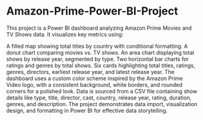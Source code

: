# Amazon-Prime-Power-BI-Project

This project is a Power BI dashboard analyzing Amazon Prime Movies and TV Shows data. It visualizes key metrics using:

A filled map showing total titles by country with conditional formatting.
A donut chart comparing movies vs. TV shows.
An area chart displaying total shows by release year, segmented by type.
Two horizontal bar charts for ratings and genres by total shows.
Six cards highlighting total titles, ratings, genres, directors, earliest release year, and latest release year.
The dashboard uses a custom color scheme inspired by the Amazon Prime Video logo, with a consistent background, white borders, and rounded corners for a polished look. Data is sourced from a CSV file containing show details like type, title, director, cast, country, release year, rating, duration, genres, and description. The project demonstrates data import, visualization design, and formatting in Power BI for effective data storytelling.
